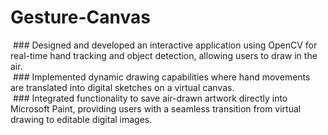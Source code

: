 # Gesture-Canvas
­	### Designed and developed an interactive application using OpenCV for real-time hand tracking and object detection, allowing users to draw in the air. </br>
­	### Implemented dynamic drawing capabilities where hand movements are translated into digital sketches on a virtual canvas.</br>
­	### Integrated functionality to save air-drawn artwork directly into Microsoft Paint, providing users with a seamless transition from virtual drawing to editable digital images.</br>
